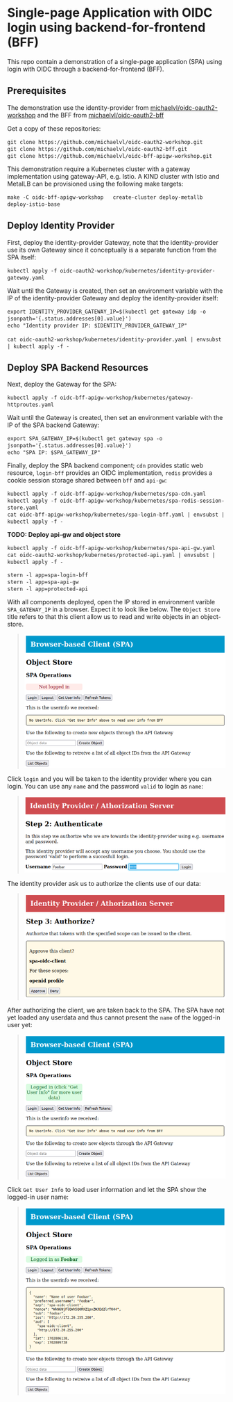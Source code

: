 # Single-page Application with OIDC login using backend-for-frontend (BFF)

This repo contain a demonstration of a single-page application (SPA)
using login with OIDC through a backend-for-frontend (BFF).

## Prerequisites

The demonstration use the identity-provider from
[michaelvl/oidc-oauth2-workshop](https://github.com/michaelvl/oidc-oauth2-workshop.git)
and the BFF from
[michaelvl/oidc-oauth2-bff](https://github.com/michaelvl/oidc-oauth2-bff.git)

Get a copy of these repositories:

```
git clone https://github.com/michaelvl/oidc-oauth2-workshop.git
git clone https://github.com/michaelvl/oidc-oauth2-bff.git
git clone https://github.com/michaelvl/oidc-bff-apigw-workshop.git
```

This demonstration require a Kubernetes cluster with a gateway
implementation using gateway-API, e.g. Istio. A KIND cluster with
Istio and MetalLB can be provisioned using the following make targets:

```
make -C oidc-bff-apigw-workshop   create-cluster deploy-metallb deploy-istio-base
```

## Deploy Identity Provider

First, deploy the identity-provider Gateway, note that the
identity-provider use its own Gateway since it conceptually is a
separate function from the SPA itself:

```
kubectl apply -f oidc-oauth2-workshop/kubernetes/identity-provider-gateway.yaml
```

Wait until the Gateway is created, then set an environment variable
with the IP of the identity-provider Gateway and deploy the
identity-provider itself:

```
export IDENTITY_PROVIDER_GATEWAY_IP=$(kubectl get gateway idp -o jsonpath='{.status.addresses[0].value}')
echo "Identity provider IP: $IDENTITY_PROVIDER_GATEWAY_IP"

cat oidc-oauth2-workshop/kubernetes/identity-provider.yaml | envsubst | kubectl apply -f -
```

## Deploy SPA Backend Resources

Next, deploy the Gateway for the SPA:

```
kubectl apply -f oidc-bff-apigw-workshop/kubernetes/gateway-httproutes.yaml
```

Wait until the Gateway is created, then set an environment variable
with the IP of the SPA backend Gateway:

```
export SPA_GATEWAY_IP=$(kubectl get gateway spa -o jsonpath='{.status.addresses[0].value}')
echo "SPA IP: $SPA_GATEWAY_IP"
```

Finally, deploy the SPA backend component; `cdn` provides static web
resource, `login-bff` provides an OIDC implementation, `redis`
provides a cookie session storage shared between `bff` and `api-gw`:

```
kubectl apply -f oidc-bff-apigw-workshop/kubernetes/spa-cdn.yaml
kubectl apply -f oidc-bff-apigw-workshop/kubernetes/spa-redis-session-store.yaml
cat oidc-bff-apigw-workshop/kubernetes/spa-login-bff.yaml | envsubst | kubectl apply -f -
```

**TODO: Deploy api-gw and object store**

```
kubectl apply -f oidc-bff-apigw-workshop/kubernetes/spa-api-gw.yaml
cat oidc-oauth2-workshop/kubernetes/protected-api.yaml | envsubst | kubectl apply -f -
```


```
stern -l app=spa-login-bff
stern -l app=spa-api-gw
stern -l app=protected-api
```


With all components deployed, open the IP stored in environment
varible `SPA_GATEWAY_IP` in a browser. Expect it to look like
below. The `Object Store` title refers to that this client allow us to
read and write objects in an object-store.

> ![Initial SPA page](images/spa-pre-login.png)

Click `login` and you will be taken to the identity provider where you
can login. You can use any `name` and the password `valid` to login as
`name`:

> ![Click login brings us to the identity provider](images/idp-login.png)

The identity provider ask us to authorize the clients use of our data:

> ![The identity provider ask us to authorize the clients use of our data](images/idp-authorize.png)

After authorizing the client, we are taken back to the SPA. The SPA
have not yet loaded any userdata and thus cannot present the `name` of
the logged-in user yet:

> ![Back to the SPA before loading userdata](images/spa-logged-in-initial.png)

Click `Get User Info` to load user information and let the SPA show
the logged-in user name:

> ![SPA with loaded userdata](images/spa-logged-in-with-userdata.png)
